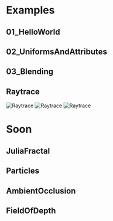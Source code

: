 # Examples

## 01_HelloWorld

## 02_UniformsAndAttributes

## 03_Blending

## Raytrace

![Raytrace](https://raw.githubusercontent.com/cprogrammer1994/ModernGL/master/Examples/Screenshots/Raytrace_01.png)
![Raytrace](https://raw.githubusercontent.com/cprogrammer1994/ModernGL/master/Examples/Screenshots/Raytrace_02.png)
![Raytrace](https://raw.githubusercontent.com/cprogrammer1994/ModernGL/master/Examples/Screenshots/Raytrace_03.png)

# Soon

## JuliaFractal

## Particles

## AmbientOcclusion

## FieldOfDepth
